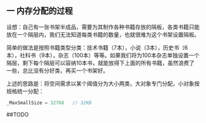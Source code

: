 ## 一 内存分配的过程

设想：自己有一张书架半成品，需要为其制作各种书籍存放的隔板，各类书籍只能放在一个隔层内，我们无法知道每类书籍的数量，也就很难为这个书架设置隔板。 

简单的做法是按照书籍类型分类：技术书籍（7本），小说（3本），历史书（6本），社科书（9本），杂志（100本）等等。如果我们将为100本杂志单独设置一个隔层，剩下每个隔层可以容纳10本书，就能放得下上面的所有书籍，虽然浪费了一些，总比没有分好类，再买一个书架好。

上述的思路是：将空间需求以某个阈值分为大小两类，大对象专门分配，小对象按规格统一分配：
```go
_MaxSmallSize = 32768   // 32KB
```
##TODO